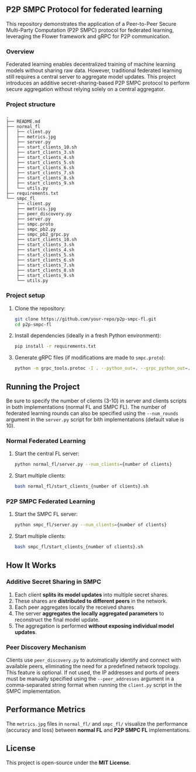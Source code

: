 ## P2P SMPC Protocol for federated learning
This repository demonstrates the application of a Peer-to-Peer Secure Multi-Party Computation (P2P SMPC) protocol for federated learning, leveraging the Flower framework and gRPC for P2P communication.

### Overview
Federated learning enables decentralized training of machine learning models without sharing raw data. However, traditional federated learning still requires a central server to aggregate model updates. This project introduces an additive secret-sharing-based P2P SMPC protocol to perform secure aggregation without relying solely on a central aggregator.

### Project structure
```
.
├── README.md
├── normal_fl
│   ├── client.py
│   ├── metrics.jpg
│   ├── server.py
│   ├── start_clients_10.sh
│   ├── start_clients_3.sh
│   ├── start_clients_4.sh
│   ├── start_clients_5.sh
│   ├── start_clients_6.sh
│   ├── start_clients_7.sh
│   ├── start_clients_8.sh
│   ├── start_clients_9.sh
│   └── utils.py
├── requirements.txt
└── smpc_fl
    ├── client.py
    ├── metrics.jpg
    ├── peer_discovery.py
    ├── server.py
    ├── smpc.proto
    ├── smpc_pb2.py
    ├── smpc_pb2_grpc.py
    ├── start_clients_10.sh
    ├── start_clients_3.sh
    ├── start_clients_4.sh
    ├── start_clients_5.sh
    ├── start_clients_6.sh
    ├── start_clients_7.sh
    ├── start_clients_8.sh
    ├── start_clients_9.sh
    └── utils.py
```

### Project setup

1. Clone the repository:
   ```sh
   git clone https://github.com/your-repo/p2p-smpc-fl.git
   cd p2p-smpc-fl
   ```
2. Install dependencies (ideally in a fresh Python environment):
   ```sh
   pip install -r requirements.txt
   ```
3. Generate gRPC files (if modifications are made to `smpc.proto`):
   ```sh
   python -m grpc_tools.protoc -I . --python_out=. --grpc_python_out=. smpc.proto
   ```

## Running the Project
Be sure to specify the number of clients (3-10) in server and clients scripts in both implementations (normal FL and SMPC FL). The number of federated learning rounds can also be specified using the `--num_rounds` argument in the `server.py` script for bith implementations (default value is 10).
### Normal Federated Learning

1. Start the central FL server:
   ```sh
   python normal_fl/server.py --num_clients={number of clients}
   ```
2. Start multiple clients:
   ```sh
   bash normal_fl/start_clients_{number of clients}.sh
   ```

### P2P SMPC Federated Learning

1. Start the SMPC FL server:
   ```sh
   python smpc_fl/server.py --num_clients={number of clients}
   ```
2. Start multiple clients:
   ```sh
   bash smpc_fl/start_clients_{number of clients}.sh
   ```

## How It Works

### Additive Secret Sharing in SMPC

1. Each client **splits its model updates** into multiple secret shares.
2. These shares are **distributed to different peers** in the network.
3. Each peer aggregates locally the received shares
3. The server **aggregates the locally aggregated parameters** to reconstruct the final model update.
4. The aggregation is performed **without exposing individual model updates**.

### Peer Discovery Mechanism
Clients use `peer_discovery.py` to automatically identify and connect with available peers, eliminating the need for a predefined network topology. This feature is optional. If not used, the IP addresses and ports of peers must be manually specified using the `--peer_addresses` argument in a comma-separated string format when running the `client.py` script in the SMPC implementation.

## Performance Metrics
The `metrics.jpg` files in `normal_fl/` and `smpc_fl/` visualize the performance (accuracy and loss) between **normal FL** and **P2P SMPC FL** implementations.

## License
This project is open-source under the **MIT License**.